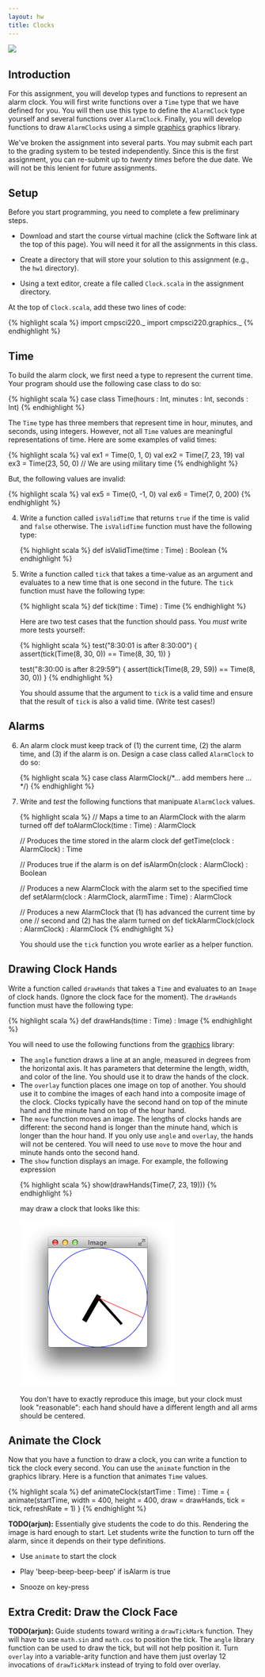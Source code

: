 ```yaml
---
layout: hw
title: Clocks
---
```


<div>
<a href="http://xkcd.com/1359/"><img src="http://imgs.xkcd.com/comics/phone_alarm.png"></a>
</div>

Introduction
------------

For this assignment, you will develop types and functions to represent an alarm
clock. You will first write functions over a `Time` type that we have defined
for you. You will then use this type to define the `AlarmClock` type yourself
and several functions over `AlarmClock`. Finally, you will develop functions to
draw `AlarmClock`s using a simple [graphics] graphics library.

We've broken the assignment into several parts. You may submit each part to the
grading system to be tested independently. Since this is the first assignment,
you can re-submit up to *twenty times* before the due date. We will not be this
lenient for future assignments.

Setup
-----

Before you start programming, you need to complete a few preliminary steps.

- Download and start the course virtual machine (click the Software link at the
  top of this page). You will need it for all the assignments in this class.

- Create a directory that will store your solution to this assignment
  (e.g., the `hw1` directory).

- Using a text editor, create a file called `Clock.scala` in the assignment
  directory.

At the top of `Clock.scala`, add these two lines of code:

{% highlight scala %}
import cmpsci220._
import cmpsci220.graphics._
{% endhighlight %}

Time
----

To build the alarm clock, we first need a type to represent the current time.
Your program should use the following case class to do so:

{% highlight scala %}
case class Time(hours : Int, minutes : Int, seconds : Int)
{% endhighlight %}

The `Time` type has three members that represent time in hour, minutes, and
seconds, using integers. However, not all `Time` values are meaningful
representations of time. Here are some examples of valid times:

{% highlight scala %}
val ex1 = Time(0, 1, 0)
val ex2 = Time(7, 23, 19)
val ex3 = Time(23, 50, 0) // We are using military time
{% endhighlight %}

But, the following values are invalid:

{% highlight scala %}
val ex5 = Time(0, -1, 0)
val ex6 = Time(7, 0, 200)
{% endhighlight %}

<ol start="4">

<li>Write a function called <code>isValidTime</code> that returns
  <code>true</code> if the time is valid and <code>false</code> otherwise. The
  <code>isValidTime</code> function must have the following type:

{% highlight scala %}
def isValidTime(time : Time) : Boolean
{% endhighlight %}</li>

<li>Write a function called <code>tick</code> that takes a time-value as an
  argument and evaluates to a new time that is one second in the future. The
  <code>tick</code> function must have the following type:

{% highlight scala %}
def tick(time : Time) : Time
{% endhighlight %}

  Here are two test cases that the function should pass. You <i>must</i> write
  more tests yourself:

{% highlight scala %}
test("8:30:01 is after 8:30:00") {
  assert(tick(Time(8, 30, 0)) == Time(8, 30, 1))
}

test("8:30:00 is after 8:29:59") {
  assert(tick(Time(8, 29, 59)) == Time(8, 30, 0))
}
{% endhighlight %}

  You should assume that the argument to <code>tick</code> is a valid time and
  ensure that the result of <code>tick</code> is also a valid time. (Write test
  cases!)
  </li>

</ol>

Alarms
------

<ol start="6">

<li>An alarm clock must keep track of (1) the current time, (2) the alarm time,
  and (3) if the alarm is on. Design a case class called
  <code>AlarmClock</code> to do so:

{% highlight scala %}
case class AlarmClock(/*... add members here ... */)
{% endhighlight %}
</li>

<li>Write and <i>test</i> the following functions that manipuate <code>AlarmClock</code> values.</li>

{% highlight scala %}
// Maps a time to an AlarmClock with the alarm turned off
def toAlarmClock(time : Time) : AlarmClock

// Produces the time stored in the alarm clock
def getTime(clock : AlarmClock) : Time

// Produces true if the alarm is on
def isAlarmOn(clock : AlarmClock) : Boolean

// Produces a new AlarmClock with the alarm set to the specified time
def setAlarm(clock : AlarmClock, alarmTime : Time) : AlarmClock

// Produces a new AlarmClock that (1) has advanced the current time by one
// second and (2) has the alarm turned on
def tickAlarmClock(clock : AlarmClock) : AlarmClock
{% endhighlight %}

  You should use the <code>tick</code> function you wrote earlier as a helper
  function.</li>

</ol>

Drawing Clock Hands
-------------------

Write a function called `drawHands` that takes a `Time` and evaluates to an
`Image` of clock hands. (Ignore the clock face for the moment). The `drawHands`
function must have the following type:

{% highlight scala %}
def drawHands(time : Time) : Image
{% endhighlight %}


You will need to use the following functions from the [graphics] library:

<ul>

<li>The <code>angle</code> function draws a line at an angle, measured in
  degrees from the horizontal axis. It has parameters that determine the length,
  width, and color of the line. You should use it to draw the hands of the
  clock.</li>

<li>The <code>overlay</code> function places one image on top of another. You
  should use it to combine the images of each hand into a composite image of the
  clock. Clocks typically have the second hand on top of the minute hand and the
  minute hand on top of the hour hand.</li>

<li>The <code>move</code> function moves an image. The lengths of clocks hands
  are different: the second hand is longer than the minute hand, which is longer
  than the hour hand. If you only use <code>angle</code> and
  <code>overlay</code>, the hands will not be centered. You will need to use
  <code>move</code> to move the hour and minute hands onto the second hand.</li>

<li>The <code>show</code> function displays an image. For example, the following
expression

{% highlight scala %}
show(drawHands(Time(7, 23, 19)))
{% endhighlight %}

  may draw a clock that looks like this:<br>

  <img alt="Clock showing 7:23:19" src="clock-ex2-drawhands.png"><br>

  You don't have to exactly reproduce this image, but your clock must look
  "reasonable": each hand should have a different length and all arms should
  be centered.</li>

</ul>

Animate the Clock
-----------------

Now that you have a function to draw a clock, you can write a function to tick
the clock every second. You can use the `animate` function in the graphics
library. Here is a function that animates `Time` values.

{% highlight scala %}
def animateClock(startTime : Time) : Time = {
  animate(startTime,
          width = 400,
          height = 400,
          draw = drawHands,
          tick = tick,
          refreshRate = 1)
}
{% endhighlight %}



**TODO(arjun):** Essentially give students the code to do this. Rendering
the image is hard enough to start. Let students write the function to turn
off the alarm, since it depends on their type definitions.

- Use `animate` to start the clock

- Play 'beep-beep-beep-beep' if isAlarm is true

- Snooze on key-press

Extra Credit: Draw the Clock Face
---------------------------------

**TODO(arjun):** Guide students toward writing a `drawTickMark` function.
  They will have to use `math.sin` and `math.cos` to position the tick.
  The `angle` library function can be used to draw the tick, but will not
   help position it. Turn `overlay` into a variable-arity function and
   have them just overlay 12 invocations of `drawTickMark` instead of
   trying to fold over overlay.


[graphics]: lib/api/#cmpsci220.graphics.package

